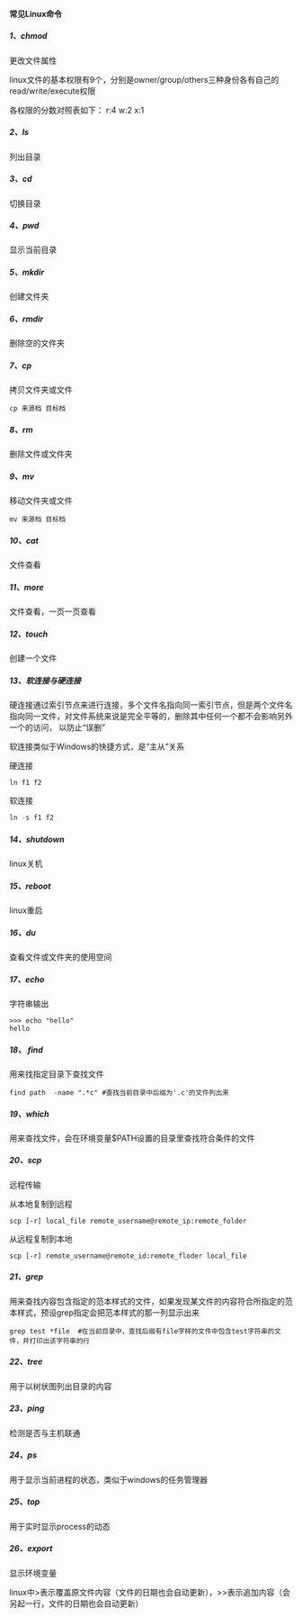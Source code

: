 #### 常见Linux命令

##### 1、chmod

更改文件属性

linux文件的基本权限有9个，分别是owner/group/others三种身份各有自己的read/write/execute权限

各权限的分数对照表如下： r:4   w:2   x:1

##### 2、ls

列出目录

##### 3、cd

切换目录

##### 4、pwd

显示当前目录

##### 5、mkdir

创建文件夹

##### 6、rmdir

删除空的文件夹

##### 7、cp

拷贝文件夹或文件

```shell
cp 来源档 目标档
```

##### 8、rm

删除文件或文件夹

##### 9、mv

移动文件夹或文件

```shell
mv 来源档 目标档
```

##### 10、cat

文件查看

##### 11、more

文件查看，一页一页查看

##### 12、touch

创建一个文件

##### 13、软连接与硬连接

硬连接通过索引节点来进行连接，多个文件名指向同一索引节点，但是两个文件名指向同一文件，对文件系统来说是完全平等的，删除其中任何一个都不会影响另外一个的访问， 以防止“误删”

软连接类似于Windows的快捷方式，是“主从”关系

硬连接

```shell
ln f1 f2
```

软连接

```python
ln -s f1 f2
```

##### 14、shutdown

linux关机

##### 15、reboot

linux重启

##### 16、du

查看文件或文件夹的使用空间

##### 17、echo

字符串输出

```shell
>>> echo "hello"
hello
```

##### 18、 find

用来找指定目录下查找文件

```shell
find path  -name ".*c" #查找当前目录中后缀为'.c'的文件列出来
```

##### 19、which

用来查找文件，会在环境变量$PATH设置的目录里查找符合条件的文件

##### 20、scp

远程传输

从本地复制到远程

```shell
scp [-r] local_file remote_username@remote_ip:remote_folder
```

从远程复制到本地

```
scp [-r] remote_username@remote_id:remote_floder local_file
```

##### 21、grep

用来查找内容包含指定的范本样式的文件，如果发现某文件的内容符合所指定的范本样式，预设grep指定会把范本样式的那一列显示出来

```shell
grep test *file  #在当前目录中，查找后缀有file字样的文件中包含test字符串的文件，并打印出该字符串的行
```

##### 22、tree

用于以树状图列出目录的内容

##### 23、ping

检测是否与主机联通

##### 24、ps

用于显示当前进程的状态，类似于windows的任务管理器

##### 25、top

用于实时显示process的动态

##### 26、export

显示环境变量



linux中>表示覆盖原文件内容（文件的日期也会自动更新），>>表示追加内容（会另起一行，文件的日期也会自动更新）
